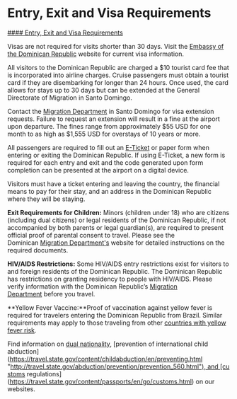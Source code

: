 # Entry, Exit and Visa Requirements

[#### Entry, Exit and Visa Requirements](javascript:void(0); "Entry, Exit and Visa Requirements")

Visas are not required for visits shorter than 30 days. Visit the [Embassy of the Dominican Republic](http://drembassyusa.org/visas/) website for current visa information.

All visitors to the Dominican Republic are charged a $10 tourist card fee that is incorporated into airline charges. Cruise passengers must obtain a tourist card if they are disembarking for longer than 24 hours. Once used, the card allows for stays up to 30 days but can be extended at the General Directorate of Migration in Santo Domingo.

Contact the [Migration Department](https://migracion.gob.do/en/) in Santo Domingo for visa extension requests. Failure to request an extension will result in a fine at the airport upon departure. The fines range from approximately $55 USD for one month to as high as $1,555 USD for overstays of 10 years or more.

All passengers are required to fill out an [E-Ticket](https://eticket.migracion.gob.do/Home/) or paper form when entering or exiting the Dominican Republic. If using E-Ticket, a new form is required for each entry and exit and the code generated upon form completion can be presented at the airport on a digital device.

Visitors must have a ticket entering and leaving the country, the financial means to pay for their stay, and an address in the Dominican Republic where they will be staying.

**Exit Requirements for Children:** Minors (children under 18) who are citizens (including dual citizens) or legal residents of the Dominican Republic, if not accompanied by both parents or legal guardian(s), are required to present official proof of parental consent to travel. Please see the Dominican [Migration Department's](https://migracion.gob.do/en/) website for detailed instructions on the required documents.

**HIV/AIDS Restrictions:** Some HIV/AIDS entry restrictions exist for visitors to and foreign residents of the Dominican Republic. The Dominican Republic has restrictions on granting residency to people with HIV/AIDS. Please verify information with the Dominican Republic’s [Migration Department](https://migracion.gob.do/en/) before you travel.

**Yellow Fever Vaccine:**Proof of vaccination against yellow fever is required for travelers entering the Dominican Republic from Brazil. Similar requirements may apply to those traveling from other [countries with yellow fever risk](https://travel.state.gov/content/travel/en/international-travel/International-Travel-Country-Information-Pages/DominicanRepublic.html#ExternalPopup).

Find information on [dual nationality](https://travel.state.gov/content/travel/en/international-travel/before-you-go/travelers-with-special-considerations/Dual-Nationality-Travelers.html "http://travel.state.gov/travel/cis_pa_tw/cis/cis_1753.html"), [prevention of international child abduction](https://travel.state.gov/content/childabduction/en/preventing.html "http://travel.state.gov/abduction/prevention/prevention_560.html"), and [customs regulations](https://travel.state.gov/content/passports/en/go/customs.html) on our websites.